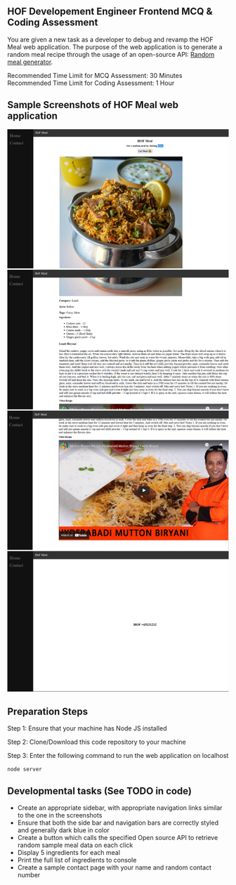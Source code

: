 ## HOF Developement Engineer Frontend MCQ & Coding Assessment

You are given a new task as a developer to debug and revamp the HOF Meal web application. The purpose of the web application is to generate a random meal recipe through the usage of an open-source API: [Random meal generator](https://www.themealdb.com/api/json/v1/1/random.php).

Recommended Time Limit for MCQ Assessment: 30 Minutes\
Recommended Time Limit for Coding Assessment: 1 Hour


## Sample Screenshots of HOF Meal web application
![HoF1](./images/hof1.PNG)
![HoF2](./images/hof2.PNG)
![HoF3](./images/hof3.PNG)
![HoF4](./images/hof4.PNG)

## Preparation Steps

Step 1: Ensure that your machine has Node JS installed

Step 2: Clone/Download this code repository to your machine

Step 3: Enter the following command to run the web application on localhost
```
node server
```


## Developmental tasks (See TODO in code)

* Create an appropriate sidebar, with appropriate navigation links similar to the one in the screenshots
* Ensure that both the side bar and navigation bars are correctly styled and generally dark blue in color
* Create a button which calls the specified Open source API to retrieve random sample meal data on each click
* Display 5 ingredients for each meal
* Print the full list of ingredients to console
* Create a sample contact page with your name and random contact number

